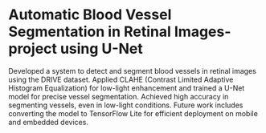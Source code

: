 # Automatic Blood Vessel Segmentation in Retinal Images-project using U-Net

Developed a system to detect and segment blood vessels in retinal images using the DRIVE dataset. Applied CLAHE (Contrast Limited Adaptive Histogram Equalization) for low-light enhancement and trained a U-Net model for precise vessel segmentation. Achieved high accuracy in segmenting vessels, even in low-light conditions. Future work includes converting the model to TensorFlow Lite for efficient deployment on mobile and embedded devices.

